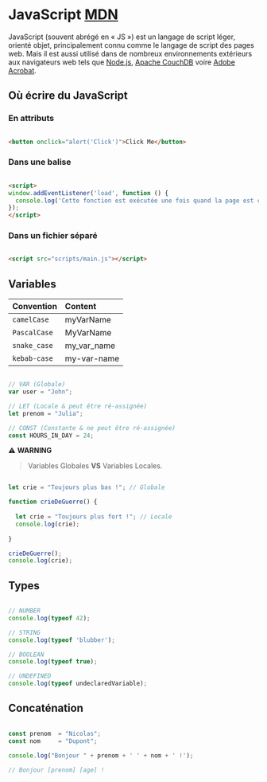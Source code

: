 # JavaScript [MDN](https://developer.mozilla.org/fr/docs/Web/JavaScript)

JavaScript (souvent abrégé en « JS ») est un langage de script léger, orienté objet, principalement connu comme le langage de script des pages web. Mais il est aussi utilisé dans de nombreux environnements extérieurs aux navigateurs web tels que [Node.js](https://nodejs.org/), [Apache CouchDB](https://couchdb.apache.org/) voire [Adobe Acrobat](https://www.adobe.com/devnet/acrobat/javascript.html).

## Où écrire du JavaScript

### En attributs

```html

<button onclick="alert('Click')">Click Me</button>

```

### Dans une balise

```html

<script>
window.addEventListener('load', function () {
  console.log('Cette fonction est exécutée une fois quand la page est chargée.');
});
</script>

```

### Dans un fichier séparé


```html

<script src="scripts/main.js"></script>

```

## Variables

| Convention   | Content     |
| :----------- | :---------- | 
| `camelCase`  | myVarName   |
| `PascalCase` | MyVarName   | 
| `snake_case` | my_var_name | 
| `kebab-case` | my-var-name |

```js

// VAR (Globale)
var user = "John";

// LET (Locale & peut être ré-assignée)
let prenom = "Julia";

// CONST (Constante & ne peut être ré-assignée)
const HOURS_IN_DAY = 24;

```

⚠️ **WARNING**
> Variables Globales **VS** Variables Locales.

```js

let crie = "Toujours plus bas !"; // Globale

function crieDeGuerre() {
  
  let crie = "Toujours plus fort !"; // Locale
  console.log(crie);
  
}

crieDeGuerre();
console.log(crie);

```

## Types

```js

// NUMBER
console.log(typeof 42);

// STRING
console.log(typeof 'blubber');

// BOOLEAN
console.log(typeof true);

// UNDEFINED
console.log(typeof undeclaredVariable);

```

## Concaténation

```js

const prenom  = "Nicolas";
const nom     = "Dupont";

console.log("Bonjour " + prenom + ' ' + nom + ' !');

// Bonjour [prenom] [age] !

```
